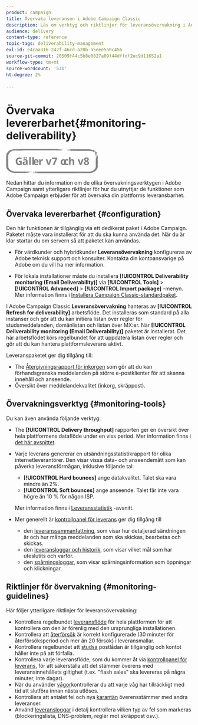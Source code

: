 ```yaml
---
product: campaign
title: Övervaka leveransen i Adobe Campaign Classic
description: Läs om verktyg och riktlinjer för leveransövervakning i Adobe Campaign Classic.
audience: delivery
content-type: reference
topic-tags: deliverability-management
exl-id: e4caa316-242f-46cd-a20b-a5eee5a0c456
source-git-commit: 20509f44c5b8e0827a09f44dffdf2ec9d11652a1
workflow-type: tm+mt
source-wordcount: '531'
ht-degree: 2%

---
```


# Övervaka levererbarhet{#monitoring-deliverability}

![](../../assets/common.svg)

Nedan hittar du information om de olika övervakningsverktygen i Adobe Campaign samt ytterligare riktlinjer för hur du utnyttjar de funktioner som Adobe Campaign erbjuder för att övervaka din plattforms leveransbarhet.

## Övervaka levererbarhet {#configuration}

Den här funktionen är tillgänglig via ett dedikerat paket i Adobe Campaign. Paketet måste vara installerat för att du ska kunna använda det. När du är klar startar du om servern så att paketet kan användas.
* För värdkunder och hybridkunder **Leveransövervakning** konfigureras av Adobe teknisk support och konsulter. Kontakta din kontoansvarige på Adobe om du vill ha mer information.

* För lokala installationer måste du installera **[!UICONTROL Deliverability monitoring (Email Deliverability)]** via **[!UICONTROL Tools]** > **[!UICONTROL Advanced]** > **[!UICONTROL Import package]** -menyn. Mer information finns i [Installera Campaign Classic-standardpaket](../../installation/using/installing-campaign-standard-packages.md).

I Adobe Campaign Classic **Leveransövervakning** hanteras av **[!UICONTROL Refresh for deliverability]** arbetsflöde. Det installeras som standard på alla instanser och gör att du kan initiera listan över regler för studsmeddelanden, domänlistan och listan över MX:er. När **[!UICONTROL Deliverability monitoring (Email Deliverability)]** paketet är installerat. Det här arbetsflödet körs regelbundet för att uppdatera listan över regler och gör att du kan hantera plattformsleverans aktivt.

Leveranspaketet ger dig tillgång till:

* The [Återgivningsrapport för inkorgen](inbox-rendering.md) som gör att du kan förhandsgranska meddelanden på större e-postklienter för att skanna innehåll och anseende.
* Översikt över meddelandekvalitet (inkorg, skräppost).

## Övervakningsverktyg {#monitoring-tools}

Du kan även använda följande verktyg:

* The **[!UICONTROL Delivery throughput]** rapporten ger en översikt över hela plattformens dataflöde under en viss period. Mer information finns i [det här avsnittet](../../reporting/using/global-reports.md#delivery-throughput).
* Varje leverans genererar en utsändningsstatistikrapport för olika internetleverantörer. Den visar vissa data- och anseendemått som kan påverka leveransförmågan, inklusive följande tal:
   * **[!UICONTROL Hard bounces]** ange datakvalitet. Talet ska vara mindre än 2%.
   * **[!UICONTROL Soft bounces]** ange anseende. Talet får inte vara högre än 10 % för någon ISP.

   Mer information finns i [Leveransstatistik](../../reporting/using/global-reports.md#delivery-statistics) -avsnitt.
* Mer generellt är [kontrollpanel för leverans](about-delivery-monitoring.md) ger dig tillgång till
   * den [leveranssammanfattning](delivery-dashboard.md#delivery-summary), som visar hur detaljerad sändningen är och hur många meddelanden som ska skickas, bearbetas och skickas.
   * den [leveransloggar och historik](delivery-dashboard.md#delivery-logs-and-history), som visar vilket mål som har uteslutits och varför.
   * den [spårningsloggar](delivery-dashboard.md#tracking-logs), som visar spårningsinformation som öppningar och klickningar.

## Riktlinjer för övervakning {#monitoring-guidelines}

Här följer ytterligare riktlinjer för leveransövervakning:

* Kontrollera regelbundet [leveransflöde](../../reporting/using/global-reports.md#delivery-throughput) för hela plattformen för att kontrollera om den är förenlig med den ursprungliga installationen.
* Kontrollera att [återförsök](understanding-delivery-failures.md#retries-after-a-delivery-temporary-failure) är korrekt konfigurerade (30 minuter för återförsöksperiod och mer än 20 försök) i leveransmallar.
* Kontrollera regelbundet att [studsa](understanding-delivery-failures.md#bounce-mail-management) postlådan är tillgänglig och kontot håller inte på att förfalla.
* Kontrollera varje leveransflöde, som du kommer åt via [kontrollpanel för leverans](delivery-dashboard.md), för att säkerställa att det stämmer överens med leveransinnehållets giltighet (t.ex. &quot;flash sales&quot; ska levereras på några minuter, inte dagar).
* När du använder [vågor](steps-sending-the-delivery.md#sending-using-multiple-waves)kontrollerar du att varje våg har tillräckligt med tid att slutföra innan nästa utlöses.
* Kontrollera att antalet fel och nya [karantän](understanding-quarantine-management.md) överensstämmer med andra leveranser.
* Använd [leveransloggar](delivery-dashboard.md#delivery-logs-and-history) i detalj kontrollera vilken typ av fel som markeras (blockeringslista, DNS-problem, regler mot skräppost osv.).

<!--### Delivery Reports - Broadcast Statistics {#broadcast-statistics}

Each delivery will generate a broadcast statistics report when you open a delivery in the “Deliveries List”, which includes some reputation metrics that may impact your deliverability.-->
